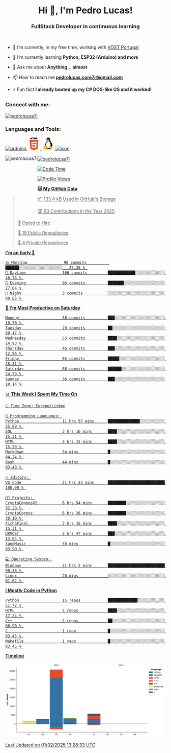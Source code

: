 <h1 align="center">Hi 👋, I'm Pedro Lucas!</h1>
<h3 align="center">FullStack Developer in continuous learning</h3>
<br>

- 🔭 I’m currently, in my free time, working with [VOST Portugal](https://github.com/vostpt) 

- 🌱 I’m currently learning **Python, ESP32 (Arduino) and more**

- 💬 Ask me about **Anything... almost**

- 📫 How to reach me **pedrolucas.core7i@gmail.com**

- ⚡ Fun fact **I already booted up my C# DOS-like OS and it worked!**

<h3 align="left">Connect with me:</h3>
<p align="left">
    <div display="flex">
        <p align="left"> <a href="https://twitter.com/pedrolucas7i" target="blank"><img src="https://img.shields.io/twitter/follow/pedrolucas7i?logo=twitter&style=for-the-badge" alt="pedrolucas7i" /></a> </p>
    </div>
</p>
<h3 align="left">Languages and Tools:</h3>
<p align="left"> <a href="https://www.arduino.cc/" target="_blank" rel="noreferrer"> <img src="https://cdn.worldvectorlogo.com/logos/arduino-1.svg" alt="arduino" width="40" height="40"/> </a> <a href="https://www.w3.org/html/" target="_blank" rel="noreferrer"> <img src="https://raw.githubusercontent.com/devicons/devicon/master/icons/html5/html5-original-wordmark.svg" alt="html5" width="40" height="40"/> </a> <a href="https://www.linux.org/" target="_blank" rel="noreferrer"> <img src="https://raw.githubusercontent.com/devicons/devicon/master/icons/linux/linux-original.svg" alt="linux" width="40" height="40"/> </a> <a href="https://www.python.org" target="_blank" rel="noreferrer"> <img src="https://techstack-generator.vercel.app/python-icon.svg" alt="icon" width="40" height="40" />

<p><img align="left" height="194px" src="https://github-readme-stats.vercel.app/api/top-langs?username=pedrolucas7i&show_icons=true&theme=tokyonight&locale=en&layout=compact" alt="pedrolucas7i" /></p><img height="194px" align="center" src="https://github-readme-stats.vercel.app/api?username=pedrolucas7i&show_icons=true&theme=tokyonight&locale=en" alt="pedrolucas7i" />

<!--START_SECTION:waka-->
![Code Time](http://img.shields.io/badge/Code%20Time-25%20hrs%2035%20mins-blue)

![Profile Views](http://img.shields.io/badge/Profile%20Views-333-blue)

**🐱 My GitHub Data** 

> 📦 133.4 kB Used in GitHub's Storage 
 > 
> 🏆 93 Contributions in the Year 2025
 > 
> 💼 Opted to Hire
 > 
> 📜 19 Public Repositories 
 > 
> 🔑 4 Private Repositories 
 > 
**I'm an Early 🐤** 

```text
🌞 Morning                90 commits          ██████░░░░░░░░░░░░░░░░░░░   25.35 % 
🌆 Daytime                166 commits         ████████████░░░░░░░░░░░░░   46.76 % 
🌃 Evening                96 commits          ███████░░░░░░░░░░░░░░░░░░   27.04 % 
🌙 Night                  3 commits           ░░░░░░░░░░░░░░░░░░░░░░░░░   00.85 % 
```
📅 **I'm Most Productive on Saturday** 

```text
Monday                   38 commits          ███░░░░░░░░░░░░░░░░░░░░░░   10.70 % 
Tuesday                  29 commits          ██░░░░░░░░░░░░░░░░░░░░░░░   08.17 % 
Wednesday                53 commits          ████░░░░░░░░░░░░░░░░░░░░░   14.93 % 
Thursday                 46 commits          ███░░░░░░░░░░░░░░░░░░░░░░   12.96 % 
Friday                   65 commits          █████░░░░░░░░░░░░░░░░░░░░   18.31 % 
Saturday                 88 commits          ██████░░░░░░░░░░░░░░░░░░░   24.79 % 
Sunday                   36 commits          ███░░░░░░░░░░░░░░░░░░░░░░   10.14 % 
```


📊 **This Week I Spent My Time On** 

```text
🕑︎ Time Zone: Europe/Lisbon

💬 Programming Languages: 
Python                   11 hrs 57 mins      ██████████████░░░░░░░░░░░   55.89 % 
SQL                      3 hrs 16 mins       ████░░░░░░░░░░░░░░░░░░░░░   15.31 % 
HTML                     3 hrs 15 mins       ████░░░░░░░░░░░░░░░░░░░░░   15.20 % 
Markdown                 54 mins             █░░░░░░░░░░░░░░░░░░░░░░░░   04.24 % 
Bash                     44 mins             █░░░░░░░░░░░░░░░░░░░░░░░░   03.48 % 

🔥 Editors: 
VS Code                  21 hrs 23 mins      █████████████████████████   100.00 % 

🐱‍💻 Projects: 
CryptoCognosV2           6 hrs 54 mins       ████████░░░░░░░░░░░░░░░░░   32.28 % 
CryptoCognos             6 hrs 26 mins       ████████░░░░░░░░░░░░░░░░░   30.10 % 
FichaFinal               3 hrs 16 mins       ████░░░░░░░░░░░░░░░░░░░░░   15.31 % 
DRVOST                   2 hrs 47 mins       ███░░░░░░░░░░░░░░░░░░░░░░   13.04 % 
landMusic                50 mins             █░░░░░░░░░░░░░░░░░░░░░░░░   03.90 % 

💻 Operating System: 
Windows                  21 hrs 2 mins       █████████████████████████   98.38 % 
Linux                    20 mins             ░░░░░░░░░░░░░░░░░░░░░░░░░   01.62 % 
```

**I Mostly Code in Python** 

```text
Python                   15 repos            █████████████░░░░░░░░░░░░   51.72 % 
HTML                     5 repos             ████░░░░░░░░░░░░░░░░░░░░░   17.24 % 
C++                      2 repos             ██░░░░░░░░░░░░░░░░░░░░░░░   06.90 % 
C                        1 repo              █░░░░░░░░░░░░░░░░░░░░░░░░   03.45 % 
Makefile                 1 repo              █░░░░░░░░░░░░░░░░░░░░░░░░   03.45 % 
```



**Timeline**

![Lines of Code chart](https://raw.githubusercontent.com/pedrolucas7i/pedrolucas7i/main/assets/bar_graph.png)


 Last Updated on 01/02/2025 13:28:33 UTC
<!--END_SECTION:waka-->